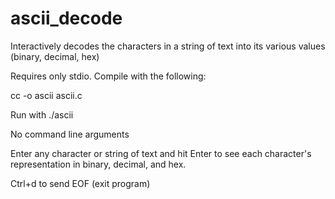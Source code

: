 # ascii_decode

Interactively decodes the characters in a string of text into its various values (binary, decimal, hex)

Requires only stdio. Compile with the following:

cc -o ascii ascii.c

Run with ./ascii

No command line arguments

Enter any character or string of text and hit Enter to see each character's representation in binary, decimal, and hex.

Ctrl+d to send EOF (exit program)

